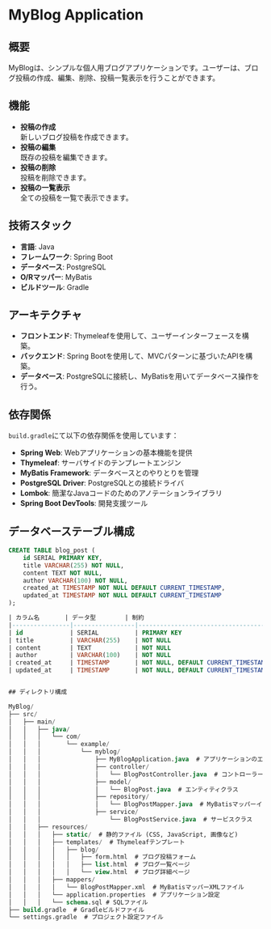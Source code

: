 # MyBlog Application

## 概要
MyBlogは、シンプルな個人用ブログアプリケーションです。ユーザーは、ブログ投稿の作成、編集、削除、投稿一覧表示を行うことができます。

## 機能
- **投稿の作成**  
  新しいブログ投稿を作成できます。
- **投稿の編集**  
  既存の投稿を編集できます。
- **投稿の削除**  
  投稿を削除できます。
- **投稿の一覧表示**  
  全ての投稿を一覧で表示できます。

## 技術スタック
- **言語**: Java
- **フレームワーク**: Spring Boot
- **データベース**: PostgreSQL
- **O/Rマッパー**: MyBatis
- **ビルドツール**: Gradle

## アーキテクチャ
- **フロントエンド**: Thymeleafを使用して、ユーザーインターフェースを構築。
- **バックエンド**: Spring Bootを使用して、MVCパターンに基づいたAPIを構築。
- **データベース**: PostgreSQLに接続し、MyBatisを用いてデータベース操作を行う。

## 依存関係
`build.gradle`にて以下の依存関係を使用しています：
- **Spring Web**: Webアプリケーションの基本機能を提供
- **Thymeleaf**: サーバサイドのテンプレートエンジン
- **MyBatis Framework**: データベースとのやりとりを管理
- **PostgreSQL Driver**: PostgreSQLとの接続ドライバ
- **Lombok**: 簡潔なJavaコードのためのアノテーションライブラリ
- **Spring Boot DevTools**: 開発支援ツール

## データベーステーブル構成

```sql
CREATE TABLE blog_post (
    id SERIAL PRIMARY KEY,
    title VARCHAR(255) NOT NULL,
    content TEXT NOT NULL,
    author VARCHAR(100) NOT NULL,
    created_at TIMESTAMP NOT NULL DEFAULT CURRENT_TIMESTAMP,
    updated_at TIMESTAMP NOT NULL DEFAULT CURRENT_TIMESTAMP
);

| カラム名       | データ型        | 制約                                         | 説明                       |
|----------------|-----------------|----------------------------------------------|----------------------------|
| id             | SERIAL          | PRIMARY KEY                                  | 一意の識別子（自動インクリメント） |
| title          | VARCHAR(255)    | NOT NULL                                     | 投稿のタイトル              |
| content        | TEXT            | NOT NULL                                     | 投稿の内容                  |
| author         | VARCHAR(100)    | NOT NULL                                     | 投稿者の名前                |
| created_at     | TIMESTAMP       | NOT NULL, DEFAULT CURRENT_TIMESTAMP          | 作成日時                    |
| updated_at     | TIMESTAMP       | NOT NULL, DEFAULT CURRENT_TIMESTAMP          | 更新日時                    |


## ディレクトリ構成

MyBlog/
├── src/
│   ├── main/
│   │   ├── java/
│   │   │   └── com/
│   │   │       └── example/
│   │   │           └── myblog/
│   │   │               ├── MyBlogApplication.java  # アプリケーションのエントリーポイント
│   │   │               ├── controller/
│   │   │               │   └── BlogPostController.java  # コントローラークラス
│   │   │               ├── model/
│   │   │               │   └── BlogPost.java  # エンティティクラス
│   │   │               ├── repository/
│   │   │               │   └── BlogPostMapper.java  # MyBatisマッパーインターフェース
│   │   │               ├── service/
│   │   │                   └── BlogPostService.java  # サービスクラス
│   │   ├── resources/
│   │   │   ├── static/  # 静的ファイル (CSS, JavaScript, 画像など)
│   │   │   ├── templates/  # Thymeleafテンプレート
│   │   │   │   ├── blog/
│   │   │   │   │   ├── form.html  # ブログ投稿フォーム
│   │   │   │   │   ├── list.html  # ブログ一覧ページ
│   │   │   │   │   └── view.html  # ブログ詳細ページ
│   │   │   ├── mappers/
│   │   │   │   └── BlogPostMapper.xml  # MyBatisマッパーXMLファイル
│   │   │   └── application.properties  # アプリケーション設定
│   │   │   └── schema.sql # SQLファイル
├── build.gradle  # Gradleビルドファイル
└── settings.gradle  # プロジェクト設定ファイル
